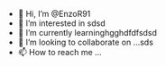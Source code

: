 - 👋 Hi, I’m @EnzoR91
- 👀 I’m interested in sdsd
- 🌱 I’m currently learninghgghdfdfsdsd
- 💞️ I’m looking to collaborate on ...sds
- 📫 How to reach me ...

<!---
EnzoR91/EnzoR91 is a ✨ special ✨ repository because its `README.md` (this file) appears on your GitHub profile.
You can click the Preview link to take a look at your changes.
--->

